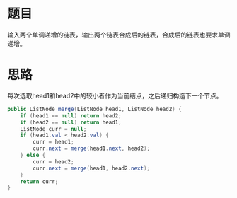 # 题目

输入两个单调递增的链表，输出两个链表合成后的链表，合成后的链表也要求单调递增。

# 思路

每次选取head1和head2中的较小者作为当前结点，之后递归构造下一个节点。

```java
public ListNode merge(ListNode head1, ListNode head2) {
    if (head1 == null) return head2;
    if (head2 == null) return head1;
    ListNode curr = null;
    if (head1.val < head2.val) {
        curr = head1;
        curr.next = merge(head1.next, head2);
    } else {
        curr = head2;
        curr.next = merge(head1, head2.next);
    }
    return curr;
}
```


